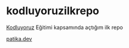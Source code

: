 # kodluyoruzilkrepo
[Kodluyoruz](https://www.kodluyoruz.org/) Eğitimi kapsamında açtığım ilk repo

[patika.dev](https://app.patika.dev/paths)


